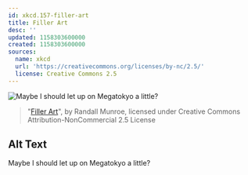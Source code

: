 ```yaml
---
id: xkcd.157-filler-art
title: Filler Art
desc: ''
updated: 1158303600000
created: 1158303600000
sources:
  name: xkcd
  url: 'https://creativecommons.org/licenses/by-nc/2.5/'
  license: Creative Commons 2.5
---
```

![Maybe I should let up on Megatokyo a little?](https://imgs.xkcd.com/comics/filler_art.png)
> "[Filler Art](https://xkcd.com/157/)", by Randall Munroe, licensed under Creative Commons Attribution-NonCommercial 2.5 License

## Alt Text
Maybe I should let up on Megatokyo a little?
